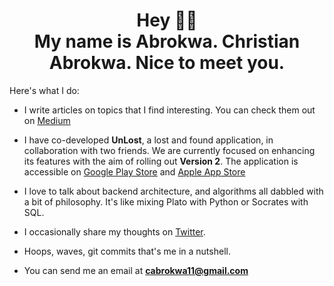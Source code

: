 <h1 align="center">Hey 👋🏾<br>
My name is Abrokwa. Christian Abrokwa. Nice to meet you.</h1>

Here's what I do:
  
- I write articles on topics that I find interesting. You can check them out on [Medium](https://daquiver.medium.com)
  
- I have co-developed **UnLost**, a lost and found application, in collaboration with two friends. We are currently focused on enhancing its features with the aim of rolling out **Version 2**. The application is accessible on [Google Play Store](https://play.google.com/store/apps/details?id=com.unlostitem.unlost&pcampaignid=web_share) and [Apple App Store](https://apps.apple.com/gh/app/unlost/id6449148342)

- I love to talk about backend architecture, and algorithms all dabbled with a bit of philosophy. It's like mixing Plato with Python or Socrates with SQL. 
  
- I occasionally share my thoughts on [Twitter](https://twitter.com/daquiver1).

- Hoops, waves, git commits that's me in a nutshell. 
  
- You can send me an email at **cabrokwa11@gmail.com**


<!--

<p align="center"> <img src="https://komarev.com/ghpvc/?username=daquiver1&label=Profile%20views&color=0e75b6&style=flat" alt="daquiver1" /> </p>

## Hey I'm Christian, a Software Engineer.

<a href="https://github.com/daquiver1">
  <img align="right" src="https://github-readme-stats.vercel.app/api/top-langs/?username=daquiver1&layout=compact&theme=dracula&count_private=true&langs_count=10" />
</a>


💬 We can talk about football, ideas, music, world domination, history and the fine arts of philosophy.<br>
📫 Reach me on [linkedin](https://www.linkedin.com/in/daquiver/) and [twitter.](https://twitter.com/daquiver1)   
🎉 On some nights I play a tune or two on my guitar and on some days I speak the legendary tongues of espanyol.

<br />
<br />


## PROGRAMMING LANGUAGES

<img src="https://github.com/devicons/devicon/blob/master/icons/python/python-original.svg" width="35px">&nbsp;&nbsp;&nbsp;&nbsp;&nbsp;&nbsp;&nbsp;&nbsp;
<img src="https://github.com/devicons/devicon/blob/master/icons/dart/dart-original.svg" width="35px">&nbsp;&nbsp;&nbsp;&nbsp;&nbsp;&nbsp;&nbsp;&nbsp;
<img src="https://github.com/devicons/devicon/blob/master/icons/java/java-original.svg" width="35px">&nbsp;&nbsp;&nbsp;&nbsp;&nbsp;&nbsp;&nbsp;&nbsp;
<br/>

## TOOLS & FRAMEWORKS
<img src="https://github.com/simple-icons/simple-icons/blob/develop/icons/fastapi.svg" width="35px">&nbsp;&nbsp;&nbsp;&nbsp;&nbsp;&nbsp;&nbsp;&nbsp;
<img src="https://github.com/devicons/devicon/blob/master/icons/flask/flask-original.svg" width="35px">&nbsp;&nbsp;&nbsp;&nbsp;&nbsp;&nbsp;&nbsp;&nbsp;
<img src="https://github.com/devicons/devicon/blob/master/icons/postgresql/postgresql-original.svg" width="35px">&nbsp;&nbsp;&nbsp;&nbsp;&nbsp;&nbsp;&nbsp;&nbsp;
<img src="https://github.com/devicons/devicon/blob/master/icons/docker/docker-original.svg" width="35px">&nbsp;&nbsp;&nbsp;&nbsp;&nbsp;&nbsp;&nbsp;&nbsp;
<img src="https://github.com/devicons/devicon/blob/master/icons/flutter/flutter-original.svg" width="35px">&nbsp;&nbsp;&nbsp;&nbsp;&nbsp;&nbsp;&nbsp;&nbsp;
<img src="https://github.com/devicons/devicon/blob/master/icons/firebase/firebase-plain.svg" width="35px">&nbsp;&nbsp;&nbsp;&nbsp;&nbsp;&nbsp;&nbsp;&nbsp;
<img src="https://github.com/devicons/devicon/blob/master/icons/trello/trello-plain.svg" width="35px">&nbsp;&nbsp;&nbsp;&nbsp;&nbsp;&nbsp;&nbsp;&nbsp;
<img src="https://github.com/devicons/devicon/blob/master/icons/heroku/heroku-original.svg" width="35px">&nbsp;&nbsp;&nbsp;&nbsp;&nbsp;&nbsp;&nbsp;&nbsp;

## STATS
![](https://github-readme-streak-stats.herokuapp.com/?user=daquiver1&theme=dracula)



**

![GitHub Activity Graph](https://activity-graph.herokuapp.com/graph?username=daquiver1&theme=react-dark)
![](https://github-readme-stats.vercel.app/api?username=daquiver1&show_icons=true&include_all_commits=true&theme=dracula&count_private=true)

Here are some ideas to get you started:

- 🔭 I’m currently working on ...
- 🌱 I’m currently learning ...
- 👯 I’m looking to collaborate on ...
- 🤔 I’m looking for help with ...
- 💬 Ask me about ...
- 📫 How to reach me: ...
- 😄 Pronouns: ...
- ⚡ Fun fact: ...

-->

